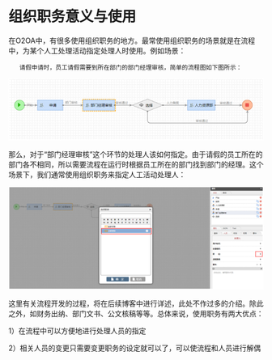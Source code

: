 # 组织职务意义与使用

在O2OA中，有很多使用组织职务的地方。最常使用组织职务的场景就是在流程中，为某个人工处理活动指定处理人时使用。例如场景：

       请假申请时，员工请假需要到所在部门的部门经理审核，简单的流程图如下图所示：

![](../../.gitbook/assets/image%20%28124%29.png)

那么，对于“部门经理审核”这个环节的处理人该如何指定。由于请假的员工所在的部门各不相同，所以需要流程在运行时根据员工所在的部门找到部门的经理。这个场景下，我们通常使用组织职务来指定人工活动处理人：

![](../../.gitbook/assets/image%20%2812%29.png)

这里有关流程开发的过程，将在后续博客中进行详述，此处不作过多的介绍。除此之外，如财务出纳、部门文书、公文核稿等等。总体来说，使用职务有两大优点：

1）在流程中可以方便地进行处理人员的指定

2）相关人员的变更只需要变更职务的设定就可以了，可以使流程和人员进行解偶

